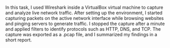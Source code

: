 In this task, I used Wireshark inside a VirtualBox virtual machine to capture and analyze live network traffic. 
After setting up the environment, I started capturing packets on the active network interface while browsing websites and pinging servers to generate traffic. 
I stopped the capture after a minute and applied filters to identify protocols such as HTTP, DNS, and TCP. 
The capture was exported as a .pcap file, and I summarized my findings in a short report.
